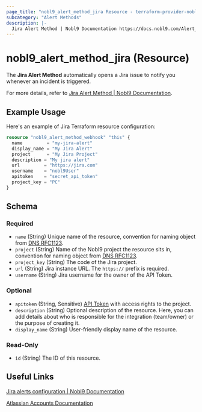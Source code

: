 ```yaml
---
page_title: "nobl9_alert_method_jira Resource - terraform-provider-nobl9"
subcategory: "Alert Methods"
description: |-
  Jira Alert Method | Nobl9 Documentation https://docs.nobl9.com/Alert_Methods/jira
---
```


# nobl9_alert_method_jira (Resource)

The **Jira Alert Method** automatically opens a Jira issue to notify you whenever an incident is triggered.

For more details, refer to [Jira Alert Method | Nobl9 Documentation](https://docs.nobl9.com/Alert_Methods/jira).

## Example Usage

Here's an example of Jira Terraform resource configuration:

```terraform
resource "nobl9_alert_method_webhook" "this" {
  name         = "my-jira-alert"
  display_name = "My Jira Alert"
  project      = "My Jira Project"
  description = "My jira alert"
  url		  = "https://jira.com"
  username    = "nobl9User"
  apitoken    = "secret_api_token"
  project_key = "PC"
}
```

<!-- schema generated by tfplugindocs -->
## Schema

### Required

- `name` (String) Unique name of the resource, convention for naming object from [DNS RFC1123](https://kubernetes.io/docs/concepts/overview/working-with-objects/names/#names).
- `project` (String) Name of the Nobl9 project the resource sits in, convention for naming object from [DNS RFC1123](https://kubernetes.io/docs/concepts/overview/working-with-objects/names/#names).
- `project_key` (String) The code of the Jira project.
- `url` (String) Jira instance URL. The `https://` prefix is required.
- `username` (String) Jira username for the owner of the API Token.

### Optional

- `apitoken` (String, Sensitive) [API Token](https://support.atlassian.com/atlassian-account/docs/manage-api-tokens-for-your-atlassian-account/) with access rights to the project.
- `description` (String) Optional description of the resource. Here, you can add details about who is responsible for the integration (team/owner) or the purpose of creating it.
- `display_name` (String) User-friendly display name of the resource.

### Read-Only

- `id` (String) The ID of this resource.

## Useful Links

[Jira alerts configuration | Nobl9 Documentation](https://docs.nobl9.com/Alert_Methods/jira/)

[Atlassian Accounts Documentation](https://support.atlassian.com/atlassian-account/docs/manage-api-tokens-for-your-atlassian-account/)
